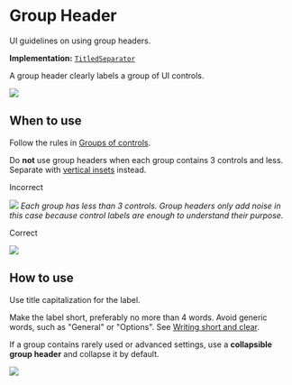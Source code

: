 <!-- Copyright 2000-2024 JetBrains s.r.o. and contributors. Use of this source code is governed by the Apache 2.0 license. -->

# Group Header

<link-summary>UI guidelines on using group headers.</link-summary>

<tldr>

**Implementation:** [`TitledSeparator`](%gh-ic%/platform/platform-api/src/com/intellij/ui/TitledSeparator.java)

</tldr>

A group header clearly labels a group of UI controls.

![](01_group_header.png)


## When to use

Follow the rules in [Groups of controls](groups_of_controls.md).

Do **not** use group headers when each group contains 3 controls and less. Separate with [vertical insets](layout.md#organize-with-insets) instead.

<p> Incorrect </p>

![](6_03_group_incorrect.png)
*Each group has less than 3 controls. Group headers only add noise in this case because control labels are enough to understand their purpose.*

<p> Correct </p>

![](6_03_group_correct.png)


## How to use

Use title capitalization for the label.

Make the label short, preferably no more than 4 words. Avoid generic words, such as "General" or "Options". See [Writing short and clear](writing_short.md).

If a group contains rarely used or advanced settings, use a **collapsible group header** and collapse it by default.

![](02_collapsed_header.png)




